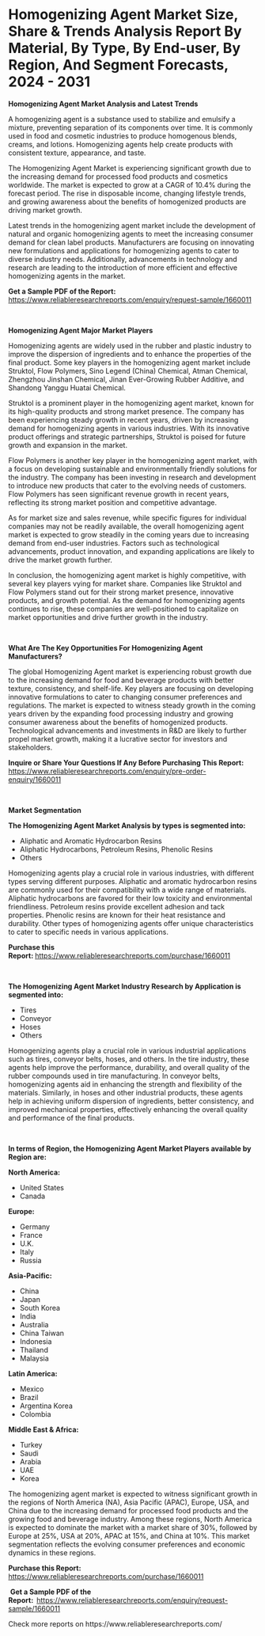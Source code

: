 <p><h1>Homogenizing Agent Market Size, Share & Trends Analysis Report By Material, By Type, By End-user, By Region, And Segment Forecasts, 2024 - 2031</h1></p><p><strong>Homogenizing Agent Market Analysis and Latest Trends</strong></p>
<p><p>A homogenizing agent is a substance used to stabilize and emulsify a mixture, preventing separation of its components over time. It is commonly used in food and cosmetic industries to produce homogenous blends, creams, and lotions. Homogenizing agents help create products with consistent texture, appearance, and taste.</p><p>The Homogenizing Agent Market is experiencing significant growth due to the increasing demand for processed food products and cosmetics worldwide. The market is expected to grow at a CAGR of 10.4% during the forecast period. The rise in disposable income, changing lifestyle trends, and growing awareness about the benefits of homogenized products are driving market growth.</p><p>Latest trends in the homogenizing agent market include the development of natural and organic homogenizing agents to meet the increasing consumer demand for clean label products. Manufacturers are focusing on innovating new formulations and applications for homogenizing agents to cater to diverse industry needs. Additionally, advancements in technology and research are leading to the introduction of more efficient and effective homogenizing agents in the market.</p></p>
<p><strong>Get a Sample PDF of the Report:&nbsp;</strong> <a href="https://www.reliableresearchreports.com/enquiry/request-sample/1660011">https://www.reliableresearchreports.com/enquiry/request-sample/1660011</a></p>
<p>&nbsp;</p>
<p><strong>Homogenizing Agent Major Market Players</strong></p>
<p><p>Homogenizing agents are widely used in the rubber and plastic industry to improve the dispersion of ingredients and to enhance the properties of the final product. Some key players in the homogenizing agent market include Struktol, Flow Polymers, Sino Legend (China) Chemical, Atman Chemical, Zhengzhou Jinshan Chemical, Jinan Ever-Growing Rubber Additive, and Shandong Yanggu Huatai Chemical.</p><p>Struktol is a prominent player in the homogenizing agent market, known for its high-quality products and strong market presence. The company has been experiencing steady growth in recent years, driven by increasing demand for homogenizing agents in various industries. With its innovative product offerings and strategic partnerships, Struktol is poised for future growth and expansion in the market.</p><p>Flow Polymers is another key player in the homogenizing agent market, with a focus on developing sustainable and environmentally friendly solutions for the industry. The company has been investing in research and development to introduce new products that cater to the evolving needs of customers. Flow Polymers has seen significant revenue growth in recent years, reflecting its strong market position and competitive advantage.</p><p>As for market size and sales revenue, while specific figures for individual companies may not be readily available, the overall homogenizing agent market is expected to grow steadily in the coming years due to increasing demand from end-user industries. Factors such as technological advancements, product innovation, and expanding applications are likely to drive the market growth further.</p><p>In conclusion, the homogenizing agent market is highly competitive, with several key players vying for market share. Companies like Struktol and Flow Polymers stand out for their strong market presence, innovative products, and growth potential. As the demand for homogenizing agents continues to rise, these companies are well-positioned to capitalize on market opportunities and drive further growth in the industry.</p></p>
<p>&nbsp;</p>
<p><strong>What Are The Key Opportunities For Homogenizing Agent Manufacturers?</strong></p>
<p><p>The global Homogenizing Agent market is experiencing robust growth due to the increasing demand for food and beverage products with better texture, consistency, and shelf-life. Key players are focusing on developing innovative formulations to cater to changing consumer preferences and regulations. The market is expected to witness steady growth in the coming years driven by the expanding food processing industry and growing consumer awareness about the benefits of homogenized products. Technological advancements and investments in R&D are likely to further propel market growth, making it a lucrative sector for investors and stakeholders.</p></p>
<p><strong>Inquire or Share Your Questions If Any Before Purchasing This Report:</strong> <a href="https://www.reliableresearchreports.com/enquiry/pre-order-enquiry/1660011">https://www.reliableresearchreports.com/enquiry/pre-order-enquiry/1660011</a></p>
<p>&nbsp;</p>
<p><strong>Market Segmentation</strong></p>
<p><strong>The Homogenizing Agent Market Analysis by types is segmented into:</strong></p>
<p><ul><li>Aliphatic and Aromatic Hydrocarbon Resins</li><li>Aliphatic Hydrocarbons, Petroleum Resins, Phenolic Resins</li><li>Others</li></ul></p>
<p><p>Homogenizing agents play a crucial role in various industries, with different types serving different purposes. Aliphatic and aromatic hydrocarbon resins are commonly used for their compatibility with a wide range of materials. Aliphatic hydrocarbons are favored for their low toxicity and environmental friendliness. Petroleum resins provide excellent adhesion and tack properties. Phenolic resins are known for their heat resistance and durability. Other types of homogenizing agents offer unique characteristics to cater to specific needs in various applications.</p></p>
<p><strong>Purchase this Report:&nbsp;</strong><a href="https://www.reliableresearchreports.com/purchase/1660011">https://www.reliableresearchreports.com/purchase/1660011</a></p>
<p>&nbsp;</p>
<p><strong>The Homogenizing Agent Market Industry Research by Application is segmented into:</strong></p>
<p><ul><li>Tires</li><li>Conveyor</li><li>Hoses</li><li>Others</li></ul></p>
<p><p>Homogenizing agents play a crucial role in various industrial applications such as tires, conveyor belts, hoses, and others. In the tire industry, these agents help improve the performance, durability, and overall quality of the rubber compounds used in tire manufacturing. In conveyor belts, homogenizing agents aid in enhancing the strength and flexibility of the materials. Similarly, in hoses and other industrial products, these agents help in achieving uniform dispersion of ingredients, better consistency, and improved mechanical properties, effectively enhancing the overall quality and performance of the final products.</p></p>
<p>&nbsp;</p>
<p><strong>In terms of Region, the Homogenizing Agent Market Players available by Region are:</strong></p>
<p>
    <p> <strong> North America: </strong>
        <ul>
            <li>United States</li>
            <li>Canada</li>
        </ul>
        </p> 
    <p> <strong> Europe: </strong>
        <ul>
            <li>Germany</li>
            <li>France</li>
            <li>U.K.</li>
            <li>Italy</li>
            <li>Russia</li>
        </ul>
        </p> 
    <p> <strong> Asia-Pacific: </strong>
        <ul>
            <li>China</li>
            <li>Japan</li>
            <li>South Korea</li>
            <li>India</li>
            <li>Australia</li>
            <li>China Taiwan</li>
            <li>Indonesia</li>
            <li>Thailand</li>
            <li>Malaysia</li>
        </ul>
        </p> 
    <p> <strong> Latin America: </strong>
        <ul>
            <li>Mexico</li>
            <li>Brazil</li>
            <li>Argentina Korea</li>
            <li>Colombia</li>
        </ul>
        </p> 
    <p> <strong> Middle East & Africa: </strong>
        <ul>
            <li>Turkey</li>
            <li>Saudi</li>
            <li>Arabia</li>
            <li>UAE</li>
            <li>Korea</li>
        </ul>
    </p>
    </p>
<p><p>The homogenizing agent market is expected to witness significant growth in the regions of North America (NA), Asia Pacific (APAC), Europe, USA, and China due to the increasing demand for processed food products and the growing food and beverage industry. Among these regions, North America is expected to dominate the market with a market share of 30%, followed by Europe at 25%, USA at 20%, APAC at 15%, and China at 10%. This market segmentation reflects the evolving consumer preferences and economic dynamics in these regions.</p></p>
<p><strong>Purchase this Report: </strong><a href="https://www.reliableresearchreports.com/purchase/1660011">https://www.reliableresearchreports.com/purchase/1660011</a></p>
<p>&nbsp;<strong>Get a Sample PDF of the Report:&nbsp;&nbsp;</strong><a href="https://www.reliableresearchreports.com/enquiry/request-sample/1660011">https://www.reliableresearchreports.com/enquiry/request-sample/1660011</a></p>
<p><strong></strong></p>
<p>Check more reports on https://www.reliableresearchreports.com/</p>